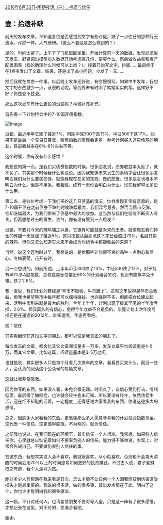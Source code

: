 



[2018年6月30日-围炉夜话（三）：拾遗与信任](https://mp.weixin.qq.com/s/ZPI9eUIYDfcek78lkW0Eow)



## 壹：拾遗补缺



前天的发车文章，不知道各位是否感觉到文字有些仓促。缺了一点往日的那种行云流水，浑然一体，大气磅礴。（这么不要脸是怎么做到的？）

 

是的，时间太紧了。上午下了飞机赶回家里，开始计算前一天的数据。发现必须当天发车。赶紧调出模型加入数据开始考虑买几份，要买什么。然后做收益率和资产配置图表（我的助理什么时候可以上岗？）。接着开始写文字，排版……最后终于在1点多发出了文章。结果，还是出了点小问题，少发了一车……

 

然后我就在考虑一件事。以后晚上发车还好说，有空慢慢写。如果中午发车，我想文字的东西就少一点，该说的话呢，等到周末有时间了踏踏实实的写。这样好不好？你兹瓷不兹瓷。

 

那么这次发车有什么该说的没说呢？稍微补充补充。

 

首先看一下计划持仓中的7-10国开债指数。

 

![Image](https://mmbiz.qpic.cn/mmbiz_jpg/SEPick5M9xjNnbyo9ibmichSkuWbYYTJ9vx4vWURymo0x9Sf67SAELrNWoknnHlwQRdYwNuTFmBOM7nibO3PasSmyw/640?wx_fmt=jpeg&tp=webp&wxfrom=5&wx_lazy=1&wx_co=1)



没错，最近半年它涨了接近7%，同期沪深300下跌13%，中证500下跌17%。如果不是最后一个交易日暴涨，股票指数的表现会更差。参考计划买入这只债基的朋友，目前收益率在6%-8%左右不等。

 

这个时候，你有没有什么感悟？

 

我想说的第一点，是我们买债券指数的时候，很多朋友说，债券收益率太低了，就不买了。其实那个时候我什么也没说。因为我知道未来发生的事情才会让很多朋友明白我们为什么要买债券。就像我现在在买的东西，做的配置，很多朋友也根本不明白为什么。但是不用急，我相信，终有一天你会明白为什么。现在我解释太多没什么用。

 

第二点，是各位考虑一下我们买的这几只债基的情况。你会发现非常有意思的，是7-10国开债在之前债券下跌的时候跌幅最大，我们浮亏最多。然而当债市反弹，它却涨幅最大，为我们带来了债基中最大的收益。这当然与我们在低位不断买入有关，但再想想过去的恒生、油气，你有没有受到一点启发？

 

没错，不要对今天的辣鸡嗤之以鼻。它很有可能就是未来的王者。就像周五我们持仓的传媒一天就涨了接近5%。这只指数从最高点跌下来已经超过70%，名副其实的辣鸡。但你又怎么知道它未来不会成为你组合中超额收益的来源？

 

当然，说这个还为时过早。我想说的，是给那些让你很不爽的品种一点耐心和信心。冬梅夏荷，花开有时。

 

另一点想说的。如前所述，上半年沪深300跌了13%，中证500跌了17%。对于持有40%多A股指数，总权益类仓位接近60%的计划组合来说，也没有能够幸免于难，跌了2.6%。

 

我一直说，我们计划的目标是“熊市不赔钱，牛市跟上”。虽然这里说得是熊市总收益，但我也希望熊市中每年都可以保持赚钱。也许赚得不多，但能把仓位建立起来，活到牛市到来就是最大的胜利。今年上半年，计划出现了极其罕见的半年度亏损，2.6%。但我莫名的有信心，觉得今年收益不会是负的。毕竟计划上次年度亏损还是在遥远的2012年。谁知道呢，年底再看吧。







贰：信任



其实看到现在这段文字的朋友，都可以说是我真正的朋友了。

 

每次发车的文章，都会比其它文章阅读量多一万多。发车文章平均阅读量是4-6万，而其它文章，比如这篇，阅读量基本是3-5万之间。

 

也就是说，其实很多人只是每个月看几次发车的文章，看看要买卖什么。而另一些人，会认真的阅读这个公众号的每篇文章。

 

这就让我非常感激。

 

因为你写的东西，如果没人看，未免会很无趣。时间久了，自信心受到打击，情绪低落，最后得了抑郁症，也许就会轻生也未可知。所以我没有轻生，依然热爱生活，还在恬不知耻的活着，一定程度上还得感谢大家看我的东西，你说这是多大的恩情。

 

总之，很感谢大家看我的东西。更感谢那么多人愿意参考我的计划投资指数基金，这代表一种信任，这更值得感激。不为别的，就为信任。

 

之前我也说过，在我们现在的环境下，其实信任一个人很难。我常想，如果别人信任你，心里就总应惦记着如何不要辜负别人的信任。能力够不够单说，主观上，时常会告诫自己，不要做伤害别人信任的事。

 

钱这东西，我想其实没人会不喜欢。我就很喜欢，从小就喜欢。否则也不会每天清醒的时候会用70%以上的时间思考如何更好的投资赚钱。不过古人说，君子爱财取之有道，我个人深以为然。

 

能对多少人有帮助在我来看是其次，怎么才能不让任何一个人因我而受到伤害遭受损失才是最重要的。我说的很多话，做的很多事，其出发点都在于此。明白了这个，你也许才能明白我的很多做法。

 

这一段，不针对任何人。也请各位朋友不要对号入座。只是这一阵有了很多感悟，才想记录在这里。对不对的，您凑合看吧。

 

谢谢。